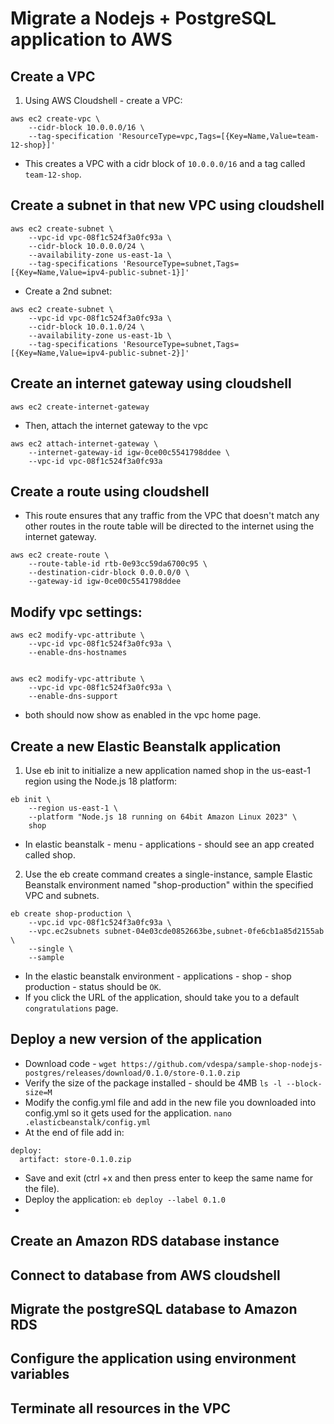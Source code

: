 # Migrate a Nodejs + PostgreSQL application to AWS

## Create a VPC
1. Using AWS Cloudshell - create a VPC:
   
```
aws ec2 create-vpc \
    --cidr-block 10.0.0.0/16 \
    --tag-specification 'ResourceType=vpc,Tags=[{Key=Name,Value=team-12-shop}]'

```
- This creates a VPC with a cidr block of `10.0.0.0/16` and a tag called `team-12-shop`.

## Create a subnet in that new VPC using cloudshell

```
aws ec2 create-subnet \
    --vpc-id vpc-08f1c524f3a0fc93a \
    --cidr-block 10.0.0.0/24 \
    --availability-zone us-east-1a \
    --tag-specifications 'ResourceType=subnet,Tags=[{Key=Name,Value=ipv4-public-subnet-1}]'

```

- Create a 2nd subnet:

```
aws ec2 create-subnet \
    --vpc-id vpc-08f1c524f3a0fc93a \
    --cidr-block 10.0.1.0/24 \
    --availability-zone us-east-1b \
    --tag-specifications 'ResourceType=subnet,Tags=[{Key=Name,Value=ipv4-public-subnet-2}]'

```
## Create an internet gateway using cloudshell

```
aws ec2 create-internet-gateway
```
- Then, attach the internet gateway to the vpc

```
aws ec2 attach-internet-gateway \
    --internet-gateway-id igw-0ce00c5541798ddee \
    --vpc-id vpc-08f1c524f3a0fc93a

```
## Create a route using cloudshell
- This route ensures that any traffic from the VPC that doesn't match any other routes in the route table will be directed to the internet using the internet gateway. 

```
aws ec2 create-route \
    --route-table-id rtb-0e93cc59da6700c95 \
    --destination-cidr-block 0.0.0.0/0 \
    --gateway-id igw-0ce00c5541798ddee

```
## Modify vpc settings:

```
aws ec2 modify-vpc-attribute \
    --vpc-id vpc-08f1c524f3a0fc93a \
    --enable-dns-hostnames


aws ec2 modify-vpc-attribute \
    --vpc-id vpc-08f1c524f3a0fc93a \
    --enable-dns-support

```

- both should now show as enabled in the vpc home page. 


## Create a new Elastic Beanstalk application

1. Use eb init to initialize a new application named shop in the us-east-1 region using the Node.js 18 platform:

```
eb init \
    --region us-east-1 \
    --platform "Node.js 18 running on 64bit Amazon Linux 2023" \
    shop
```
- In elastic beanstalk - menu - applications - should see an app created called shop.

2. Use the eb create command creates a single-instance, sample Elastic Beanstalk environment named "shop-production" within the specified VPC and subnets.

```
eb create shop-production \
    --vpc.id vpc-08f1c524f3a0fc93a \
    --vpc.ec2subnets subnet-04e03cde0852663be,subnet-0fe6cb1a85d2155ab \
    --single \
    --sample

```

- In the elastic beanstalk environment - applications - shop - shop production - status should be  `OK`. 
- If you click the URL of the application, should take you to a default `congratulations` page. 


## Deploy a new version of the application

- Download code - `wget https://github.com/vdespa/sample-shop-nodejs-postgres/releases/download/0.1.0/store-0.1.0.zip`
- Verify the size of the package installed - should be 4MB 
    `ls -l --block-size=M`
- Modify the config.yml file and add in the new file you downloaded into config.yml so it gets used for the application. 
    `nano .elasticbeanstalk/config.yml`
- At the end of file add in:
  
```
deploy:
  artifact: store-0.1.0.zip

```
- Save and exit (ctrl +x and then press enter to keep the same name for the file).
- Deploy the application: `eb deploy --label 0.1.0`
- 


## Create an Amazon RDS database instance

## Connect to database from AWS cloudshell

## Migrate the postgreSQL database to Amazon RDS

## Configure the application using environment variables

## Terminate all resources in the VPC